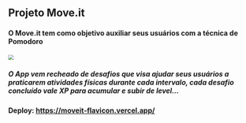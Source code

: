 ## Projeto Move.it

#### O Move.it tem como objetivo auxiliar  seus usuários com a técnica de Pomodoro 

<img src="C:\Users\flavio.silva\Documents\NLW4\moveit\public\moveit.png" style="zoom: 67%;" />

##### O App vem recheado de desafios que visa ajudar seus usuários a praticarem atividades físicas durante cada intervalo, cada desafio concluído vale XP para acumular e subir de level... 

#### Deploy: https://moveit-flavicon.vercel.app/
